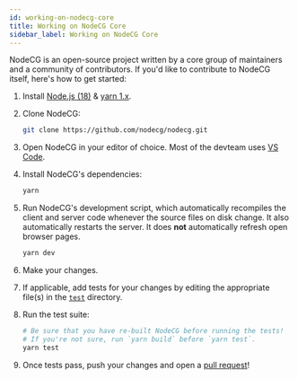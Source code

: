 ```yaml
---
id: working-on-nodecg-core
title: Working on NodeCG Core
sidebar_label: Working on NodeCG Core
---
```


NodeCG is an open-source project written by a core group of maintainers and a community of contributors. If you'd like to contribute to NodeCG itself, here's how to get started:

1. Install [Node.js (18)](http://nodejs.org/) & [yarn 1.x](https://classic.yarnpkg.com/en/docs/install). 
2. Clone NodeCG:

	```bash
	git clone https://github.com/nodecg/nodecg.git
	```

3. Open NodeCG in your editor of choice. Most of the devteam uses [VS Code](https://code.visualstudio.com/).
4. Install NodeCG's dependencies:

	```bash
	yarn
	```

5. Run NodeCG's development script, which automatically recompiles the client and server code whenever the source files on disk change. It also automatically restarts the server. It does **not** automatically refresh open browser pages.

	```bash
	yarn dev
	```

6. Make your changes.
7. If applicable, add tests for your changes by editing the appropriate file(s) in the [`test`](https://github.com/nodecg/nodecg/tree/master/test) directory.
8. Run the test suite:

	```bash
	# Be sure that you have re-built NodeCG before running the tests!
	# If you're not sure, run `yarn build` before `yarn test`.
	yarn test
	```

9. Once tests pass, push your changes and open a [pull request](https://github.com/nodecg/nodecg/pulls)!
